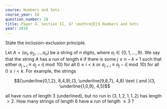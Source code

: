 ```yaml
---
course: Numbers and Sets
course_year: IA
question_number: 28
title: Paper 4, Section II, $7 \mathrm{E}$ Numbers and Sets
year: 2016
---
```




State the inclusion-exclusion principle.

Let $A=\left(a_{1}, a_{2}, \ldots, a_{n}\right)$ be a string of $n$ digits, where $a_{i} \in\{0,1, \ldots, 9\}$. We say that the string $A$ has a run of length $k$ if there is some $j \leqslant n-k+1$ such that either $a_{j+i} \equiv a_{j}+i(\bmod 10)$ for all $0 \leqslant i<k$ or $a_{j+i} \equiv a_{j}-i(\bmod 10)$ for all $0 \leqslant i<k$. For example, the strings

$$(\underline{0,1,2}, 8,4,9),(3, \underline{9,8,7}, 4,8) \text { and }(3, \underline{1,0,9}, 4,5)$$

all have runs of length 3 (underlined), but no run in $(3,1,2,1,1,2)$ has length $>2$. How many strings of length 6 have a run of length $\geqslant 3$ ?